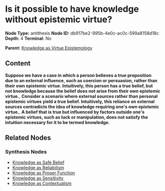 # Is it possible to have knowledge without epistemic virtue?

**Node Type:** antithesis
**Node ID:** db917be2-995b-4e0c-ac0c-599a8158d18c
**Depth:** 4
**Terminal:** No

**Parent:** [Knowledge as Virtue Epistemology](knowledge-as-virtue-epistemology-synthesis-36361a5d-f349-48bb-9a37-783f0713704b.md)

## Content

**Suppose we have a case in which a person believes a true proposition due to an external influence, such as coercion or persuasion, rather than their own epistemic virtue. Intuitively, this person has a true belief, but not knowledge because the belief does not arise from their own epistemic virtue.**, **Consider a scenario where external sources rather than personal epistemic virtues yield a true belief. Intuitively, this reliance on external sources contradicts the idea of knowledge requiring one's own epistemic virtue.**, **A belief that is true but influenced by factors outside one's epistemic virtues, such as luck or manipulation, does not satisfy the intuition necessary for it to be termed knowledge.**

## Related Nodes

### Synthesis Nodes

- [Knowledge as Safe Belief](knowledge-as-safe-belief-synthesis-fa948a9b-e436-40ae-a0ca-6cf4df513d74.md)
- [Knowledge as Reliabilism](knowledge-as-reliabilism-synthesis-118ed0a0-daff-4d05-ba3e-bf714115b210.md)
- [Knowledge as Proper Function](knowledge-as-proper-function-synthesis-90902b6b-3058-472d-9a3b-76ce89476556.md)
- [Knowledge as Sensitivity](knowledge-as-sensitivity-synthesis-fb545576-a326-468b-8b4e-f52ac0aaa772.md)
- [Knowledge as Contextualism](knowledge-as-contextualism-synthesis-2d88a393-9ce4-4505-89ef-e12862540622.md)
